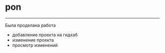 # pon
--- 
Была проделана работа
* добавление проекта на гидхаб
* изменение проекта
* просмотр изменений
